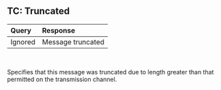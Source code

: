 ## TC: Truncated

Query   | Response               
:-------|:---------------------
Ignored  | Message truncated
<br/>

Specifies that this message was truncated due to length greater than that
permitted on the transmission channel.
